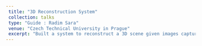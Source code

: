 ```yaml
---
 title: "3D Reconstruction System"
 collection: talks
 type: "Guide : Radim Sara"
 venue: "Czech Technical University in Prague"
 excerpt: "Built a system to reconstruct a 3D scene given images captured from an internally calibrated camera. Essential matrices for each pair of images was found out. Performed stepwise gluing to obtain camera positions and point cloud. Project was part of a course on 3D Computer Vision"
---
```





